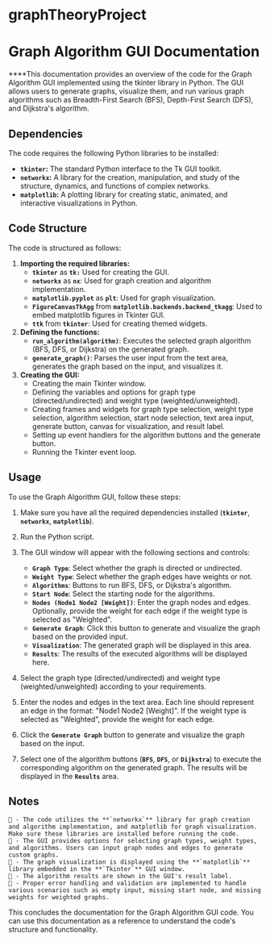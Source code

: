 # graphTheoryProject

# **Graph Algorithm GUI Documentation**

****This documentation provides an overview of the code for the Graph Algorithm GUI implemented using the tkinter library in Python. The GUI allows users to generate graphs, visualize them, and run various graph algorithms such as Breadth-First Search (BFS), Depth-First Search (DFS), and Dijkstra's algorithm.

## Dependencies

The code requires the following Python libraries to be installed:

- **`tkinter`:** The standard Python interface to the Tk GUI toolkit.
- **`networkx`:** A library for the creation, manipulation, and study of the structure, dynamics, and functions of complex networks.
- **`matplotlib`:** A plotting library for creating static, animated, and interactive visualizations in Python.

## Code Structure

The code is structured as follows:

1. **Importing the required libraries:**
    - **`tkinter`** as **`tk:`** Used for creating the GUI.
    - **`networkx`** as **`nx`**: Used for graph creation and algorithm implementation.
    - **`matplotlib.pyplot`** as **`plt`**: Used for graph visualization.
    - **`FigureCanvasTkAgg`** from **`matplotlib.backends.backend_tkagg`**: Used to embed matplotlib figures in Tkinter GUI.
    - **`ttk`** from **`tkinter`**: Used for creating themed widgets.
2. **Defining the functions:**
    - **`run_algorithm(algorithm)`**: Executes the selected graph algorithm (BFS, DFS, or Dijkstra) on the generated graph.
    - **`generate_graph()`**: Parses the user input from the text area, generates the graph based on the input, and visualizes it.
3. **Creating the GUI:**
    - Creating the main Tkinter window.
    - Defining the variables and options for graph type (directed/undirected) and weight type (weighted/unweighted).
    - Creating frames and widgets for graph type selection, weight type selection, algorithm selection, start node selection, text area input, generate button, canvas for visualization, and result label.
    - Setting up event handlers for the algorithm buttons and the generate button.
    - Running the Tkinter event loop.
    

## Usage

To use the Graph Algorithm GUI, follow these steps:

1. Make sure you have all the required dependencies installed (**`tkinter`**, **`networkx`**, **`matplotlib`**).
2. Run the Python script.
3. The GUI window will appear with the following sections and controls:
    - **`Graph Type`**: Select whether the graph is directed or undirected.
    - **`Weight Type`**: Select whether the graph edges have weights or not.
    - **`Algorithms`**: Buttons to run BFS, DFS, or Dijkstra's algorithm.
    - **`Start Node`**: Select the starting node for the algorithms.
    - **`Nodes (Node1 Node2 [Weight])`**: Enter the graph nodes and edges. Optionally, provide the weight for each edge if the weight type is selected as "Weighted".
    - **`Generate Graph`**: Click this button to generate and visualize the graph based on the provided input.
    - **`Visualization`**: The generated graph will be displayed in this area.
    - **`Results`**: The results of the executed algorithms will be displayed here.

1. Select the graph type (directed/undirected) and weight type (weighted/unweighted) according to your requirements.
2. Enter the nodes and edges in the text area. Each line should represent an edge in the format: "Node1 Node2 [Weight]". If the weight type is selected as "Weighted", provide the weight for each edge.
3. Click the **`Generate Graph`** button to generate and visualize the graph based on the input.
4. Select one of the algorithm buttons (**`BFS`**, **`DFS`**, or **`Dijkstra`**) to execute the corresponding algorithm on the generated graph. The results will be displayed in the **`Results`** area.

## Notes

    📌 - The code utilizes the **`networkx`** library for graph creation and algorithm implementation, and matplotlib for graph visualization. Make sure these libraries are installed before running the code.
    📌 - The GUI provides options for selecting graph types, weight types, and algorithms. Users can input graph nodes and edges to generate custom graphs.
    📌 - The graph visualization is displayed using the **`matplotlib`** library embedded in the **`Tkinter`** GUI window.
    📌 - The algorithm results are shown in the GUI's result label.
    📌 - Proper error handling and validation are implemented to handle various scenarios such as empty input, missing start node, and missing weights for weighted graphs.

This concludes the documentation for the Graph Algorithm GUI code. You can use this documentation as a reference to understand the code's structure and functionality.
